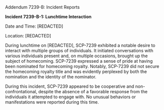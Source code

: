 Addendum 7239-B: Incident Reports

**Incident 7239-B-1: Lunchtime Interaction**

Date and Time: [REDACTED]

Location: [REDACTED]

During lunchtime on [REDACTED], SCP-7239 exhibited a notable desire to interact with multiple groups of individuals. It initiated conversations with various individuals present and, on multiple occasions, brought up the subject of homecoming. SCP-7239 expressed a sense of pride at having been nominated for homecoming royalty. Notably, SCP-7239 did not secure the homecoming royalty title and was evidently perplexed by both the nomination and the identity of the nominator.

During this incident, SCP-7239 appeared to be cooperative and non-confrontational, despite the absence of a favorable response from the individuals it attempted to engage with. No unusual behaviors or manifestations were reported during this time.
